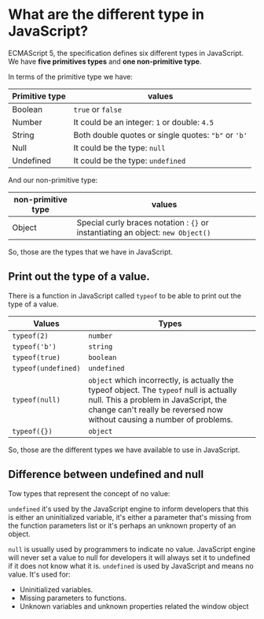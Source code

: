 # What are the different type in JavaScript?

ECMAScript 5, the specification defines six different types in JavaScript. We have **five primitives types** and **one non-primitive type**.

In terms of the primitive type we have:


| Primitive type | values |
| ------ | ------ |
| Boolean | `true` or `false` |
| Number | It could be an integer: `1` or double: `4.5`  |
| String | Both double quotes or single quotes: `"b"` or `'b'` |
| Null | It could be the type: `null` |
| Undefined | It could be the type: `undefined` |


And our non-primitive type:

| non-primitive type | values |
| ------ | ------ |
| Object | Special curly braces notation : `{}` or instantiating an object: `new Object()` |

So, those are the types that we have in JavaScript.


## Print out the type of a value.

There is a function in JavaScript called `typeof` to be able to print out the type of a value.

| Values | Types |
| ------ | ------ |
| `typeof(2)` | `number` |
| `typeof('b')` | `string`  |
| `typeof(true)` | `boolean` |
| `typeof(undefined)` | `undefined` |
| `typeof(null)` | `object` which incorrectly, is actually the typeof object. The `typeof` null is actually null. This a problem in JavaScript, the change can't really be reversed now without causing a number of problems. | 
| `typeof({})` | `object` |

So, those are the different types we have available to use in JavaScript.


## Difference between undefined and null

Tow types that represent the concept of no value:

`undefined` it's used by the JavaScript engine to inform developers that this is either an uninitialized variable, it's either a parameter that's missing from the function parameters list or it's perhaps an unknown property of an object.

`null` is usually used by programmers to indicate no value. JavaScript engine will never set a value to null for developers it will always set it to undefined if it does not know what it is.
`undefined` is used by JavaScript and means no value. It's used for:
- Uninitialized variables.
- Missing parameters to functions.
- Unknown variables and unknown properties related the window object
